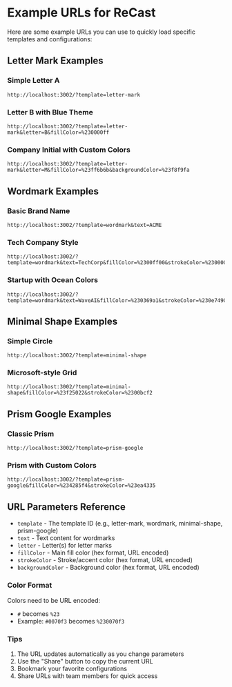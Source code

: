 # Example URLs for ReCast

Here are some example URLs you can use to quickly load specific templates and configurations:

## Letter Mark Examples

### Simple Letter A
```
http://localhost:3002/?template=letter-mark
```

### Letter B with Blue Theme
```
http://localhost:3002/?template=letter-mark&letter=B&fillColor=%230000ff
```

### Company Initial with Custom Colors
```
http://localhost:3002/?template=letter-mark&letter=M&fillColor=%23ff6b6b&backgroundColor=%23f8f9fa
```

## Wordmark Examples

### Basic Brand Name
```
http://localhost:3002/?template=wordmark&text=ACME
```

### Tech Company Style
```
http://localhost:3002/?template=wordmark&text=TechCorp&fillColor=%2300ff00&strokeColor=%23000000
```

### Startup with Ocean Colors
```
http://localhost:3002/?template=wordmark&text=WaveAI&fillColor=%230369a1&strokeColor=%230e7490&backgroundColor=%23f0f9ff
```

## Minimal Shape Examples

### Simple Circle
```
http://localhost:3002/?template=minimal-shape
```

### Microsoft-style Grid
```
http://localhost:3002/?template=minimal-shape&fillColor=%23f25022&strokeColor=%2300bcf2
```

## Prism Google Examples

### Classic Prism
```
http://localhost:3002/?template=prism-google
```

### Prism with Custom Colors
```
http://localhost:3002/?template=prism-google&fillColor=%234285f4&strokeColor=%23ea4335
```

## URL Parameters Reference

- `template` - The template ID (e.g., letter-mark, wordmark, minimal-shape, prism-google)
- `text` - Text content for wordmarks
- `letter` - Letter(s) for letter marks
- `fillColor` - Main fill color (hex format, URL encoded)
- `strokeColor` - Stroke/accent color (hex format, URL encoded)
- `backgroundColor` - Background color (hex format, URL encoded)

### Color Format
Colors need to be URL encoded:
- `#` becomes `%23`
- Example: `#0070f3` becomes `%230070f3`

### Tips
1. The URL updates automatically as you change parameters
2. Use the "Share" button to copy the current URL
3. Bookmark your favorite configurations
4. Share URLs with team members for quick access
